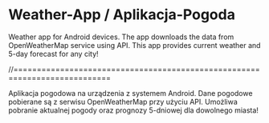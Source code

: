 # Weather-App / Aplikacja-Pogoda 

Weather app for Android devices. The app downloads the data from OpenWeatherMap service using API.
This app provides current weather and 5-day forecast for any city!

//===========================================================================

Aplikacja pogodowa na urządzenia z systemem Android. Dane pogodowe pobierane są z serwisu OpenWeatherMap przy użyciu API.
Umożliwa pobranie aktualnej pogody oraz prognozy 5-dniowej dla dowolnego miasta!




